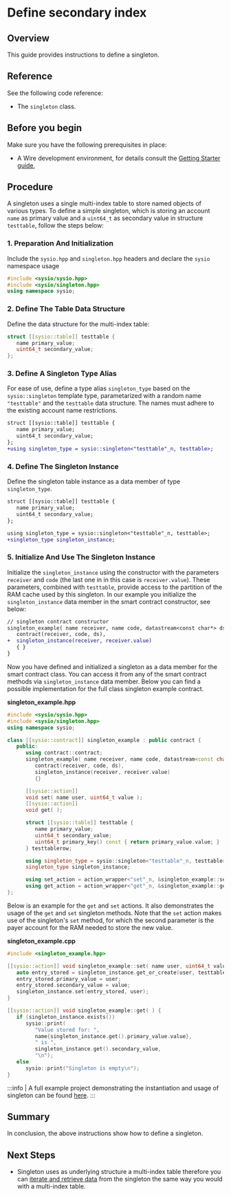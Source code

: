 # Define secondary index

## Overview

This guide provides instructions to define a singleton.

## Reference

See the following code reference:

* The `singleton` class.

## Before you begin

Make sure you have the following prerequisites in place:

* A Wire development environment, for details consult the [Getting Starter guide](../../../../getting-started/getting-started-intro.md),

## Procedure

A singleton uses a single multi-index table to store named objects of various types. To define a simple singleton, which is storing an account `name` as primary value and a `uint64_t` as secondary value in structure `testtable`, follow the steps below:

### 1. Preparation And Initialization

Include the `sysio.hpp` and `singleton.hpp` headers and declare the `sysio` namespace usage

   ```cpp
   #include <sysio/sysio.hpp>
   #include <sysio/singleton.hpp>
   using namespace sysio;
   ```

### 2. Define The Table Data Structure

Define the data structure for the multi-index table:

   ```cpp
   struct [[sysio::table]] testtable {
      name primary_value;
      uint64_t secondary_value;
   };
   ```

### 3. Define A Singleton Type Alias

For ease of use, define a type alias `singleton_type` based on the `sysio::singleton` template type, parametarized with a random name `"testtable"` and the `testtable` data structure. The names must adhere to the existing account name restrictions.

   ```diff
   struct [[sysio::table]] testtable {
      name primary_value;
      uint64_t secondary_value;
   };
   +using singleton_type = sysio::singleton<"testtable"_n, testtable>;
   ```

### 4. Define The Singleton Instance

Define the singleton table instance as a data member of type `singleton_type`.

   ```diff
   struct [[sysio::table]] testtable {
      name primary_value;
      uint64_t secondary_value;
   };

   using singleton_type = sysio::singleton<"testtable"_n, testtable>;
   +singleton_type singleton_instance;
   ```

### 5. Initialize And Use The Singleton Instance

Initialize the `singleton_instance` using the constructor with the parameters `receiver` and `code` (the last one in in this case is `receiver.value`). These parameters, combined with `testtable`, provide access to the partition of the RAM cache used by this singleton. In our example you initialize the `singleton_instance` data member in the smart contract constructor, see below:

   ```diff
   // singleton contract constructor
   singleton_example( name receiver, name code, datastream<const char*> ds ) :
      contract(receiver, code, ds),
   +  singleton_instance(receiver, receiver.value)
      { }
   }
   ```

Now you have defined and initialized a singleton as a data member for the smart contract class. You can access it from any of the smart contract methods via `singleton_instance` data member. Below you can find a possible implementation for the full class singleton example contract.

__singleton_example.hpp__

```cpp
#include <sysio/sysio.hpp>
#include <sysio/singleton.hpp>
using namespace sysio;

class [[sysio::contract]] singleton_example : public contract {
   public:
      using contract::contract;
      singleton_example( name receiver, name code, datastream<const char*> ds ) :
         contract(receiver, code, ds),
         singleton_instance(receiver, receiver.value)
         {}

      [[sysio::action]]
      void set( name user, uint64_t value );
      [[sysio::action]]
      void get( );

      struct [[sysio::table]] testtable {
         name primary_value;
         uint64_t secondary_value;
         uint64_t primary_key() const { return primary_value.value; }
      } testtablerow;

      using singleton_type = sysio::singleton<"testtable"_n, testtable>;
      singleton_type singleton_instance;

      using set_action = action_wrapper<"set"_n, &singleton_example::set>;
      using get_action = action_wrapper<"get"_n, &singleton_example::get>;
};
```

Below is an example for the `get` and `set` actions. It also demonstrates the usage of the `get` and `set` singleton methods. Note that the `set` action makes use of the singleton's `set` method, for which the second parameter is the payer account for the RAM needed to store the new value.

__singleton_example.cpp__

```cpp
#include <singleton_example.hpp>

[[sysio::action]] void singleton_example::set( name user, uint64_t value ) {
   auto entry_stored = singleton_instance.get_or_create(user, testtablerow);
   entry_stored.primary_value = user;
   entry_stored.secondary_value = value;
   singleton_instance.set(entry_stored, user);
}

[[sysio::action]] void singleton_example::get( ) {
   if (singleton_instance.exists())
      sysio::print(
         "Value stored for: ", 
         name{singleton_instance.get().primary_value.value},
         " is ",
         singleton_instance.get().secondary_value,
         "\n");
   else
      sysio::print("Singleton is empty\n");
}
```

:::info
| A full example project demonstrating the instantiation and usage of singleton can be found [here](https://github.com/Wire-Network/cdt/blob/main/examples/multi_index_example).
:::

## Summary

In conclusion, the above instructions show how to define a singleton.

## Next Steps

* Singleton uses as underlying structure a multi-index table therefore you can [iterate and retrieve data](./how-to-iterate-and-retrieve-a-multi_index-table) from the singleton the same way you would with a multi-index table.
